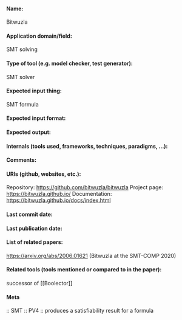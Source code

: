 #### Name:
Bitwuzla

#### Application domain/field:
SMT solving

#### Type of tool (e.g. model checker, test generator):
SMT solver

#### Expected input thing:
SMT formula

#### Expected input format:

#### Expected output:

#### Internals (tools used, frameworks, techniques, paradigms, ...):

#### Comments:

#### URIs (github, websites, etc.):
Repository: https://github.com/bitwuzla/bitwuzla
Project page: https://bitwuzla.github.io/
Documentation: https://bitwuzla.github.io/docs/index.html

#### Last commit date:

#### Last publication date:

#### List of related papers:
https://arxiv.org/abs/2006.01621 (Bitwuzla at the SMT-COMP 2020)

#### Related tools (tools mentioned or compared to in the paper):
successor of [[Boolector]]

#### Meta
:: SMT
:: PV4 :: produces a satisfiability result for a formula
